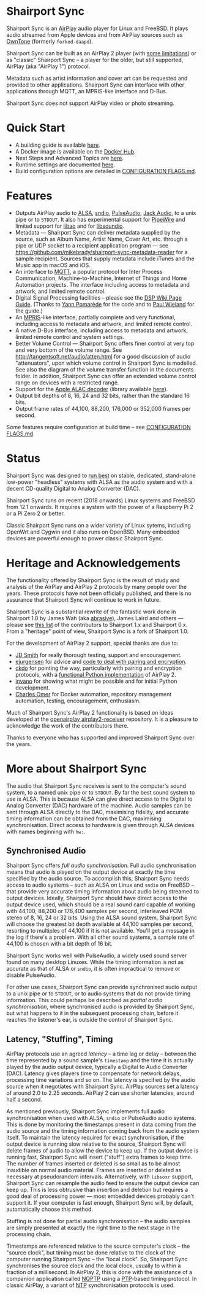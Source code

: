 # Shairport Sync
Shairport Sync is an [AirPlay](https://www.pocket-lint.com/speakers/news/apple/144646-apple-airplay-2-vs-airplay-what-s-the-difference) audio player for Linux and FreeBSD. It plays audio streamed from Apple devices and from AirPlay sources such as [OwnTone](https://github.com/owntone/owntone-server) (formerly `forked-daapd`).

Shairport Sync can be built as an AirPlay 2 player (with [some limitations](https://github.com/mikebrady/shairport-sync/blob/development/AIRPLAY2.md#features-and-limitations)) or as "classic" Shairport Sync – a player for the older, but still supported, AirPlay (aka "AirPlay 1") protocol.

Metadata such as artist information and cover art can be requested and provided to other applications. Shairport Sync can interface with other applications through MQTT, an MPRIS-like interface and D-Bus.

Shairport Sync does not support AirPlay video or photo streaming.

# Quick Start
* A building guide is available [here](BUILD.md).
* A Docker image is available on the [Docker Hub](https://hub.docker.com/repository/docker/mikebrady/shairport-sync).
* Next Steps and Advanced Topics are [here](ADVANCED%20TOPICS/README.md).
* Runtime settings are documented [here](scripts/shairport-sync.conf).
* Build configuration options are detailed in [CONFIGURATION FLAGS.md](CONFIGURATION%20FLAGS.md).

# Features
* Outputs AirPlay audio to [ALSA](https://www.alsa-project.org/wiki/Main_Page), [sndio](http://www.sndio.org), [PulseAudio](https://www.freedesktop.org/wiki/Software/PulseAudio/), [Jack Audio](http://jackaudio.org), to a unix pipe or to `STDOUT`. It also has experimental support for [PipeWire](https://pipewire.org) and limited support for [libao](https://xiph.org/ao/) and for [libsoundio](http://libsound.io).
* Metadata — Shairport Sync can deliver metadata supplied by the source, such as Album Name, Artist Name, Cover Art, etc. through a pipe or UDP socket to a recipient application program — see https://github.com/mikebrady/shairport-sync-metadata-reader for a sample recipient. Sources that supply metadata include iTunes and the Music app in macOS and iOS.
* An interface to [MQTT](https://en.wikipedia.org/wiki/MQTT), a popular protocol for Inter Process Communication, Machine-to-Machine, Internet of Things and Home Automation projects. The interface including access to metadata and artwork, and limited remote control.
* Digital Signal Processing facilities – please see the [DSP Wiki Page Guide](https://github.com/mikebrady/shairport-sync/wiki/Digital-Signal-Processing-with-Shairport-Sync). (Thanks to [Yann Pomarède](https://github.com/yannpom) for the code and to [Paul Wieland](https://github.com/PaulWieland) for the guide.)
* An [MPRIS](https://specifications.freedesktop.org/mpris-spec/2.2/)-like interface, partially complete and very functional, including access to metadata and artwork, and limited remote control.
* A native D-Bus interface, including access to metadata and artwork, limited remote control and system settings.
* Better Volume Control — Shairport Sync offers finer control at very top and very bottom of the volume range. See http://tangentsoft.net/audio/atten.html for a good discussion of audio "attenuators", upon which volume control in Shairport Sync is modelled. See also the diagram of the volume transfer function in the documents folder. In addition, Shairport Sync can offer an extended volume control range on devices with a restricted range.
* Support for the [Apple ALAC decoder](https://macosforge.github.io/alac/) (library available [here](https://github.com/mikebrady/alac)).
* Output bit depths of 8, 16, 24 and 32 bits, rather than the standard 16 bits.
* Output frame rates of 44,100, 88,200, 176,000 or 352,000 frames per second.

Some features require configuration at build time – see [CONFIGURATION FLAGS.md](CONFIGURATION%20FLAGS.md).

# Status
Shairport Sync was designed to [run best](ADVANCED%20TOPICS/GetTheBest.md) on stable, dedicated, stand-alone low-power "headless" systems with ALSA as the audio system and with a decent CD-quality Digital to Analog Converter (DAC).

Shairport Sync runs on recent (2018 onwards) Linux systems and FreeBSD from 12.1 onwards. It requires a system with the power of a Raspberry Pi 2 or a Pi Zero 2 or better.

Classic Shairport Sync runs on a wider variety of Linux sytems, including OpenWrt and Cygwin and it also runs on OpenBSD. Many embedded devices are powerful enough to power classic Shairport Sync.

# Heritage and Acknowledgements
The functionality offered by Shairport Sync is the result of study and analysis of the AirPlay and AirPlay 2 protocols by many people over the years. These protocols have not been officially published, and there is no assurance that Shairport Sync will continue to work in future.

Shairport Sync is a substantial rewrite of the fantastic work done in Shairport 1.0 by James Wah (aka [abrasive](https://github.com/abrasive)), James Laird and others — please see [this list](https://github.com/abrasive/shairport/blob/master/README.md#contributors-to-version-1x) of the contributors to Shairport 1.x and Shairport 0.x. From a "heritage" point of view, Shairport Sync is a fork of Shairport 1.0.

For the development of AirPlay 2 support, special thanks are due to:
* [JD Smith](https://github.com/jdtsmith) for really thorough testing, support and encouragement.
* [ejurgensen](https://github.com/ejurgensen) for advice and [code to deal with pairing and encryption](https://github.com/ejurgensen/pair_ap).
* [ckdo](https://github.com/ckdo) for pointing the way, particularly with pairing and encryption protocols, with a [functional Python implementation](https://github.com/ckdo/airplay2-receiver) of AirPlay 2.
* [invano](https://github.com/invano) for showing what might be possible and for initial Python development.
* [Charles Omer](https://github.com/charlesomer) for Docker automation, repository management automation, testing, encouragement, enthusiasm.

Much of Shairport Sync's AirPlay 2 functionality is based on ideas developed at the [openairplay airplay2-receiver]( https://github.com/openairplay/airplay2-receiver) repository. It is a pleasure to acknowledge the work of the contributors there.

Thanks to everyone who has supported and improved Shairport Sync over the years.

# More about Shairport Sync
The audio that Shairport Sync receives is sent to the computer's sound system, to a named unix pipe or to `STDOUT`. By far the best sound system to use is ALSA. This is because ALSA can give direct access to the Digital to Analog Converter (DAC) hardware of the machine. Audio samples can be sent through ALSA directly to the DAC, maximising fidelity, and accurate timing information can be obtained from the DAC, maximising synchronisation. Direct access to hardware is given through ALSA devices with names beginning with `hw:`. 

## Synchronised Audio
Shairport Sync offers *full audio synchronisation*. Full audio synchronisation means that audio is played on the output device at exactly the time specified by the audio source. To accomplish this, Shairport Sync needs access to audio systems – such as ALSA on Linux and `sndio` on FreeBSD – that provide very accurate timing information about audio being streamed to output devices. Ideally, Shairport Sync should have direct access to the output device used, which should be a real sound card capable of working with 44,100, 88,200 or 176,400 samples per second, interleaved PCM stereo of 8, 16, 24 or 32 bits. Using the ALSA sound system, Shairport Sync will choose the greatest bit depth available at 44,100 samples per second, resorting to multiples of 44,100 if it is not available. You'll get a message in the log if there's a problem. With all other sound systems, a sample rate of 44,100 is chosen with a bit depth of 16 bit.

Shairport Sync works well with PulseAudio, a widely used sound server found on many desktop Linuxes. While the timing information is not as accurate as that of ALSA or `sndio`, it is often impractical to remove or disable PulseAudio. 

For other use cases, Shairport Sync can provide synchronised audio output to a unix pipe or to `STDOUT`, or to audio systems that do not provide timing information. This could perhaps be described as *partial audio synchronisation*, where synchronised audio is provided by Shairport Sync, but what happens to it in the subsequent processing chain, before it reaches the listener's ear, is outside the control of Shairport Sync.

## Latency, "Stuffing", Timing
AirPlay protocols use an agreed *latency* – a time lag or delay – between the time represented by a sound sample's `timestamp` and the time it is actually played by the audio output device, typically a Digital to Audio Converter (DAC). Latency gives players time to compensate for network delays, processing time variations and so on. The latency is specified by the audio source when it negotiates with Shairport Sync. AirPlay sources set a latency of around 2.0 to 2.25 seconds. AirPlay 2 can use shorter latencies, around half a second.

As mentioned previously, Shairport Sync implements full audio synchronisation when used with ALSA, `sndio` or PulseAudio audio systems. This is done by monitoring the timestamps present in data coming from the audio source and the timing information coming back from the audio system itself. To maintain the  latency required for exact synchronisation, if the output device is running slow relative to the source, Shairport Sync will delete frames of audio to allow the device to keep up. If the output device is running fast, Shairport Sync will insert ("stuff") extra frames to keep time. The number of frames inserted or deleted is so small as to be almost inaudible on normal audio material. Frames are inserted or deleted as necessary at pseudorandom intervals. Alternatively, with `libsoxr` support, Shairport Sync can resample the audio feed to ensure the output device can keep up. This is less obtrusive than insertion and deletion but requires a good deal of processing power — most embedded devices probably can't support it. If your computer is fast enough, Shairport Sync will, by default, automatically choose this method.

Stuffing is not done for partial audio synchronisation – the audio samples are simply presented at exactly the right time to the next stage in the processing chain.

Timestamps are referenced relative to the source computer's clock – the "source clock", but timing must be done relative to the clock of the computer running Shairport Sync – the "local clock". So, Shairport Sync synchronises the source clock and the local clock, usually to within a fraction of a millisecond. In AirPlay 2, this is done with the assistance of a companion application called [NQPTP](https://github.com/mikebrady/nqptp) using a [PTP](https://en.wikipedia.org/wiki/Precision_Time_Protocol)-based timing protocol. In classic AirPlay, a variant of [NTP](https://en.wikipedia.org/wiki/Network_Time_Protocol) synchronisation protocols is used.
